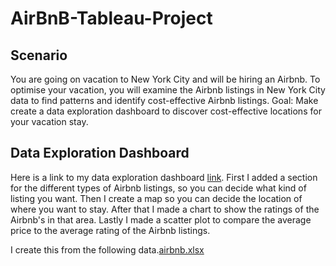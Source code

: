 # AirBnB-Tableau-Project

## Scenario

You are going on vacation to New York City and will be hiring an Airbnb. To optimise your vacation, you will examine the Airbnb listings in New York City data to find patterns and identify cost-effective Airbnb listings.
Goal: Make create a data exploration dashboard to discover cost-effective locations for your vacation stay.

## Data Exploration Dashboard

Here is a link to my data exploration dashboard [link](https://public.tableau.com/views/AirBnBDataExplorationDashboard/Dashboard1?:language=en-US&:display_count=n&:origin=viz_share_link). First I added a section for the different types of Airbnb listings, so you can decide what kind of listing you want. Then I create a map so you can decide the location of where you want to stay. After that I made a chart to show the ratings of the Airbnb's in that area. Lastly I made a scatter plot to compare the average price to the average rating of the Airbnb listings.

I create this from the following data.[airbnb.xlsx](https://github.com/crnhw91/AirBnB-Tableau-Project/files/11053645/airbnb.xlsx)
